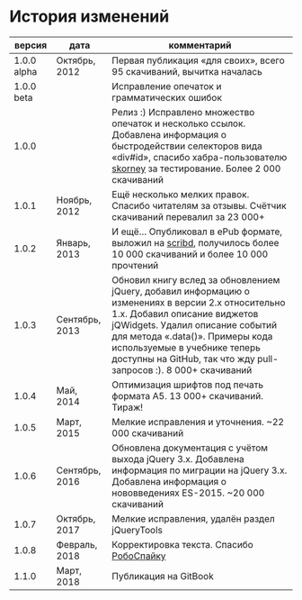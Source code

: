 # История изменений

версия      | дата           | комментарий
----------- | -------------- | ------------
1.0.0 alpha | Октябрь, 2012  | Первая публикация «для своих», всего 95 скачиваний, вычитка началась
1.0.0 beta  |                | Исправление опечаток и грамматических ошибок
1.0.0       |                | Релиз :) Исправлено множество опечаток и несколько ссылок. Добавлена информация о быстродействии селекторов вида «div#id», спасибо хабра-пользователю [skorney](http://habrahabr.ru/users/skorney/) за тестирование. Более 2 000 скачиваний 
1.0.1       | Ноябрь, 2012   | Ещё несколько мелких правок. Спасибо читателям за отзывы. Счётчик скачиваний перевалил за 23 000+
1.0.2       | Январь, 2013   | И ещё… Опубликовал в ePub формате, выложил на [scribd](http://www.scribd.com/doc/120286009/), получилось более 10 000 скачиваний и более 10 000 прочтений
1.0.3       | Сентябрь, 2013 | Обновил книгу вслед за обновлением jQuery, добавил информацию о изменениях в версии 2.х относительно 1.х. Добавил описание виджетов jQWidgets. Удалил описание событий для метода «.data()». Примеры кода используемые в учебнике теперь доступны на GitHub, так что жду pull-запросов :). 8 000+ скачиваний
1.0.4       | Май, 2014      | Оптимизация шрифтов под печать формата А5. 13 000+ скачиваний. Тираж!
1.0.5       | Март, 2015     | Мелкие исправления и уточнения. ~22 000 скачиваний
1.0.6       | Сентябрь, 2016 | Обновлена документация с учётом выхода jQuery 3.x. Добавлена информация по миграции на jQuery 3.x. Добавлена информация о нововведениях ES-2015. ~20 000 скачиваний
1.0.7       | Октябрь, 2017  | Мелкие исправления, удалён раздел jQueryTools
1.0.8       | Февраль, 2018  | Корректировка текста. Спасибо [РобоСпайку](https://comicslate.org/)
1.1.0       | Март, 2018     | Публикация на GitBook
